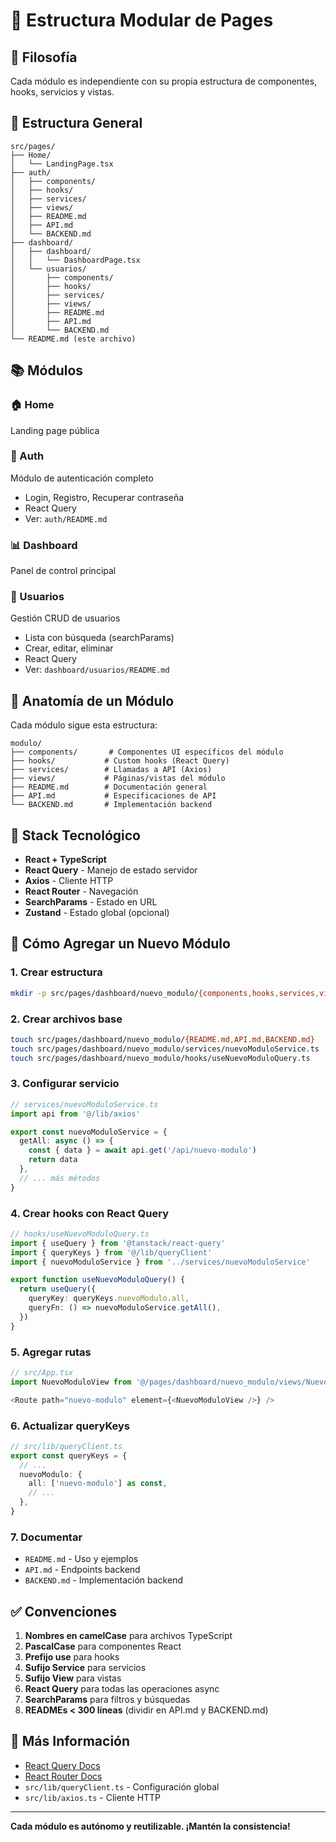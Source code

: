 # 📁 Estructura Modular de Pages

## 🎯 Filosofía

Cada módulo es independiente con su propia estructura de componentes, hooks, servicios y vistas.

## 📂 Estructura General

```
src/pages/
├── Home/
│   └── LandingPage.tsx
├── auth/
│   ├── components/
│   ├── hooks/
│   ├── services/
│   ├── views/
│   ├── README.md
│   ├── API.md
│   └── BACKEND.md
├── dashboard/
│   ├── dashboard/
│   │   └── DashboardPage.tsx
│   └── usuarios/
│       ├── components/
│       ├── hooks/
│       ├── services/
│       ├── views/
│       ├── README.md
│       ├── API.md
│       └── BACKEND.md
└── README.md (este archivo)
```

## 📚 Módulos

### 🏠 Home
Landing page pública

### 🔐 Auth
Módulo de autenticación completo
- Login, Registro, Recuperar contraseña
- React Query
- Ver: `auth/README.md`

### 📊 Dashboard
Panel de control principal

### 👥 Usuarios
Gestión CRUD de usuarios
- Lista con búsqueda (searchParams)
- Crear, editar, eliminar
- React Query
- Ver: `dashboard/usuarios/README.md`

## 🧩 Anatomía de un Módulo

Cada módulo sigue esta estructura:

```
modulo/
├── components/       # Componentes UI específicos del módulo
├── hooks/           # Custom hooks (React Query)
├── services/        # Llamadas a API (Axios)
├── views/           # Páginas/vistas del módulo
├── README.md        # Documentación general
├── API.md           # Especificaciones de API
└── BACKEND.md       # Implementación backend
```

## 🔧 Stack Tecnológico

- **React + TypeScript**
- **React Query** - Manejo de estado servidor
- **Axios** - Cliente HTTP
- **React Router** - Navegación
- **SearchParams** - Estado en URL
- **Zustand** - Estado global (opcional)

## 🚀 Cómo Agregar un Nuevo Módulo

### 1. Crear estructura

```bash
mkdir -p src/pages/dashboard/nuevo_modulo/{components,hooks,services,views}
```

### 2. Crear archivos base

```bash
touch src/pages/dashboard/nuevo_modulo/{README.md,API.md,BACKEND.md}
touch src/pages/dashboard/nuevo_modulo/services/nuevoModuloService.ts
touch src/pages/dashboard/nuevo_modulo/hooks/useNuevoModuloQuery.ts
```

### 3. Configurar servicio

```typescript
// services/nuevoModuloService.ts
import api from '@/lib/axios'

export const nuevoModuloService = {
  getAll: async () => {
    const { data } = await api.get('/api/nuevo-modulo')
    return data
  },
  // ... más métodos
}
```

### 4. Crear hooks con React Query

```typescript
// hooks/useNuevoModuloQuery.ts
import { useQuery } from '@tanstack/react-query'
import { queryKeys } from '@/lib/queryClient'
import { nuevoModuloService } from '../services/nuevoModuloService'

export function useNuevoModuloQuery() {
  return useQuery({
    queryKey: queryKeys.nuevoModulo.all,
    queryFn: () => nuevoModuloService.getAll(),
  })
}
```

### 5. Agregar rutas

```typescript
// src/App.tsx
import NuevoModuloView from '@/pages/dashboard/nuevo_modulo/views/NuevoModuloView'

<Route path="nuevo-modulo" element={<NuevoModuloView />} />
```

### 6. Actualizar queryKeys

```typescript
// src/lib/queryClient.ts
export const queryKeys = {
  // ...
  nuevoModulo: {
    all: ['nuevo-modulo'] as const,
    // ...
  },
}
```

### 7. Documentar

- `README.md` - Uso y ejemplos
- `API.md` - Endpoints backend
- `BACKEND.md` - Implementación backend

## ✅ Convenciones

1. **Nombres en camelCase** para archivos TypeScript
2. **PascalCase** para componentes React
3. **Prefijo use** para hooks
4. **Sufijo Service** para servicios
5. **Sufijo View** para vistas
6. **React Query** para todas las operaciones async
7. **SearchParams** para filtros y búsquedas
8. **READMEs < 300 líneas** (dividir en API.md y BACKEND.md)

## 📖 Más Información

- [React Query Docs](https://tanstack.com/query)
- [React Router Docs](https://reactrouter.com)
- `src/lib/queryClient.ts` - Configuración global
- `src/lib/axios.ts` - Cliente HTTP

---

**Cada módulo es autónomo y reutilizable. ¡Mantén la consistencia!**
